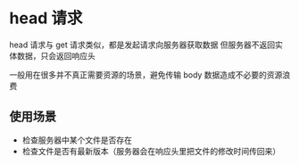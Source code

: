 # head 请求

head 请求与 get 请求类似，都是发起请求向服务器获取数据
但服务器不返回实体数据，只会返回响应头

一般用在很多并不真正需要资源的场景，避免传输 body 数据造成不必要的资源浪费

## 使用场景

- 检查服务器中某个文件是否存在
- 检查文件是否有最新版本（服务器会在响应头里把文件的修改时间传回来）
